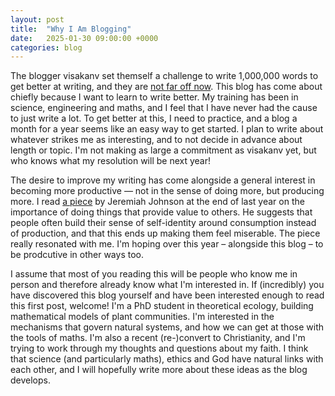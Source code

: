 ```yaml
---
layout: post
title:  "Why I Am Blogging"
date:   2025-01-30 09:00:00 +0000
categories: blog
---
```


The blogger visakanv set themself a challenge to write 1,000,000 words to get better at writing, and they are [not far off now](https://visakanv.com/1000/). This blog has come about chiefly because I want to learn to write better. My training has been in science, engineering and maths, and I feel that I have never had the cause to just write a lot. To get better at this, I need to practice, and a blog a month for a year seems like an easy way to get started. I plan to write about whatever strikes me as interesting, and to not decide in advance about length or topic. I'm not making as large a commitment as visakanv yet, but who knows what my resolution will be next year!

The desire to improve my writing has come alongside a general interest in becoming more productive — not in the sense of doing more, but producing more. I read [a piece](https://www.infinitescroll.us/p/on-consumption-vs-production) by Jeremiah Johnson at the end of last year on the importance of doing things that provide value to others. He suggests that people often build their sense of self-identity around consumption instead of production, and that this ends up making them feel miserable. The piece really resonated with me. I'm hoping over this year – alongside this blog – to be prodcutive in other ways too.

I assume that most of you reading this will be people who know me in person and therefore already know what I'm interested in. If (incredibly) you have discovered this blog yourself and have been interested enough to read this first post, welcome! I'm a PhD student in theoretical ecology, building mathematical models of plant communities. I'm interested in the mechanisms that govern natural systems, and how we can get at those with the tools of maths. I'm also a recent (re-)convert to Christianity, and I'm trying to work through my thoughts and questions about my faith. I think that science (and particularly maths), ethics and God have natural links with each other, and I will hopefully write more about these ideas as the blog develops.